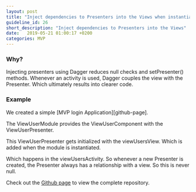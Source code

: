 ```yaml
---
layout: post
title: "Inject dependencies to Presenters into the Views when instantiating the Presenters, as this reduces coupling issues and null checks."
guideline_id: 26
short_description: "Inject dependencies to Presenters into the Views"
date:   2019-05-21 01:00:17 +0200
categories: MVP
---
```

<h3>Why?</h3>
Injecting presenters using Dagger reduces null checks and setPresenter() methods. 
Whenever an activity is used, Dagger couples the view with the Presenter.
 Which ultimately results into clearer code.



<h3>Example</h3>
We created a simple [MVP login Application][github-page].

The ViewUserModule provides the ViewUserComponent with the ViewUserPresenter.

<script src="https://gist.github.com/Geertdepont/bb5770a60eff27f2da993c3f46a140d0.js"></script>

This ViewUserPresenter gets initialized with the viewUsersView. Which is added when the 
module is instantiated.

<script src="https://gist.github.com/Geertdepont/6bfd1948147766a44579173049aaa979.js"></script>

Which happens in the viewUsersActivity.	So whenever a new Presenter is created, the Presenter always has a relationship with a view. So this is never null.

Check out the [Github page][github-page] to view the complete repository.

[github-page]: https://github.com/Geertdepont/bachelor_thesis/tree/master/MVPLogin